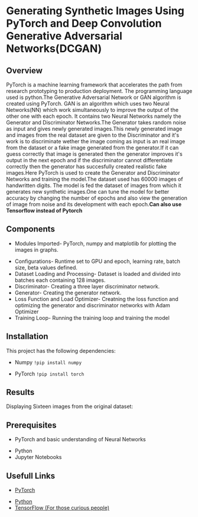 # Generating Synthetic Images Using PyTorch and Deep Convolution Generative Adversarial Networks(DCGAN)

## Overview
PyTorch is a machine learning framework that accelerates the path from research prototyping to production deployment.
The programming language used is python.The Generative Adversarial Network or GAN algorithm is created using PyTorch.
GAN is an algorithm which uses two Neural Networks(NN) which work simultaneously to improve the output of the other one with each epoch.
It contains two Neural Networks namely the Generator and Discriminator Networks.The Generator takes random noise as input and gives newly generated images.This newly generated image and images from the real dataset are given to the Discriminator and it's work is to discriminate wether the image coming as input is an real image from the dataset or a fake image generated from the generator.If it can guess correctly that image is generated then the generator improves it's output in the next epoch and if the discriminator cannot differentiate correctly then the generator has succesfully created realistic fake images.Here PyTorch is used to create the Generator and Discriminator Networks and training the model.The dataset used has 60000 images of handwritten digits.
The model is fed the dataset of images from which it generates new synthetic images.One can tune the model for better accuracy by changing the number of epochs and also view the generation of image from noise and its development with each epoch.**Can also use Tensorflow instead of Pytorch**

## Components
* Modules Imported- PyTorch, numpy and matplotlib for plotting the images in graphs.
- Configurations- Runtime set to GPU and epoch, learning rate, batch size, beta values defined.
- Dataset Loading and Processing- Dataset is loaded and divided into batches each containing 128 images.
- Discriminator- Creating a three layer discriminator network.
- Generator- Creating the generator network.
- Loss Function and Load Optimizer- Creatning the loss function and optimizing the generator and discriminator networks with Adam Optimizer
- Training Loop- Running the training loop and training the model
## Installation
This project has the following dependencies:
* Numpy `!pip install numpy`
- PyTorch `!pip install torch`
## Results
Displaying Sixteen images from the original dataset:

## Prerequisites
* PyTorch and basic understanding of Neural Networks
- Python
- Jupyter Notebooks
## Usefull Links
* [PyTorch](https://pytorch.org/tutorials/beginner/deep_learning_60min_blitz.html)
- [Python](https://pytorch.org/tutorials/beginner/deep_learning_60min_blitz.html)
- [TensorFlow (For those curious people)](https://www.datacamp.com/tutorial/tensorflow-tutorial)
